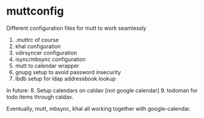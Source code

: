 # muttconfig

Different configuration files for mutt to work seamlessly
1. .muttrc of course
2. khal configuration
3. vdirsyncer configuration
4. isync/mbsync configuration
5. mutt to calendar wrapper
6. gnupg setup to avoid password insecurity
7. lbdb setup for ldap addressbook lookup

In future:
8. Setup calendars on caldav [not google calendar]
9. todoman for todo items through caldav.

Eventually, mutt, mbsync, khal all working together with google-calendar.
